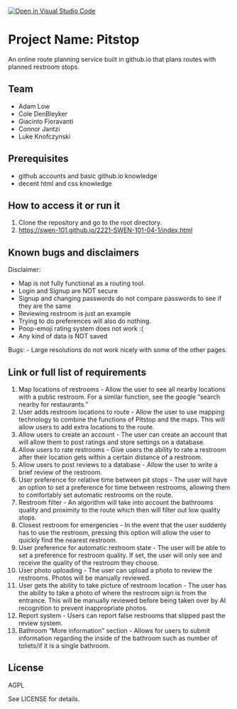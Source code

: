 [![Open in Visual Studio Code](https://classroom.github.com/assets/open-in-vscode-c66648af7eb3fe8bc4f294546bfd86ef473780cde1dea487d3c4ff354943c9ae.svg)](https://classroom.github.com/online_ide?assignment_repo_id=8474575&assignment_repo_type=AssignmentRepo)
# Project Name: Pitstop


An online route planning service built in github.io that plans routes with planned restroom stops.
  
## Team 
- Adam Low
- Cole DenBleyker
- Giacinto Fioravanti
- Connor Jantzi
- Luke Knofczynski


## Prerequisites

- github accounts and basic github.io knowledge
- decent html and css knowledge

## How to access it or run it

1. Clone the repository and go to the root directory.
2. https://swen-101.github.io/2221-SWEN-101-04-1/index.html

## Known bugs and disclaimers

Disclaimer:
- Map is not fully functional as a routing tool.
- Login and Signup are NOT secure
- Signup and changing passwords do not compare passwords to see if they are the same
- Reviewing restroom is just an example
- Trying to do preferences will also do nothing.
- Poop-emoji rating system does not work :(
- Any kind of data is NOT saved

Bugs:
    - Large resolutions do not work nicely with some of the other pages.


## Link or full list of requirements

1. Map locations of restrooms - Allow the user to see all nearby locations with a public restroom. For a similar function, see the google “search nearby for restaurants.”
2. User adds restroom locations to route - Allow the user to use mapping technology to combine the functions of Pitstop and the maps. This will allow users to add extra locations to the route.
3. Allow users to create an account - The user can create an account that will allow them to post ratings and store settings on a database.
4. Allow users to rate restrooms - Give users the ability to rate a restroom after their location gets within a certain distance of a restroom.
5. Allow users to post reviews to a database - Allow the user to write a brief review of the restroom.
6. User preference for relative time between pit stops - The user will have an option to set a preference for time between restrooms, allowing them to comfortably set automatic restrooms on the route.
7. Restroom filter - An algorithm will take into account the bathrooms quality and proximity to the route which then will filter out low quality stops.
8. Closest restroom for emergencies - In the event that the user suddenly has to use the restroom, pressing this option will allow the user to quickly find the nearest restroom.
9. User preference for automatic restroom state - The user will be able to set a preference for restroom quality. If set, the user will only see and receive the quality of the restroom they choose.
10. User photo uploading - The user can upload a photo to review the restrooms. Photos will be manually reviewed.
11. User gets the ability to take picture of restroom location - The user has the ability to take a photo of where the restroom sign is from the entrance. This will be manually reviewed before being taken over by AI recognition to prevent inappropriate photos.
12. Report system - Users can report false restrooms that slipped past the review system.
13. Bathroom “More information” section - Allows for users to submit information regarding the inside of the bathroom such as number of toliets/if it is a single bathroom.


## License

AGPL

See LICENSE for details.
